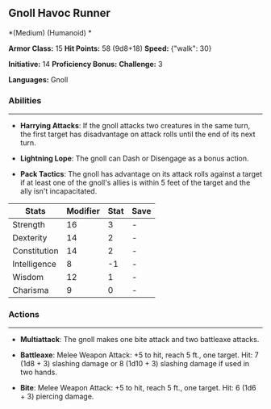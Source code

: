 ## Gnoll Havoc Runner
*(Medium) (Humanoid) *

**Armor Class:** 15
**Hit Points:** 58 (9d8+18)
**Speed:** {"walk": 30}

**Initiative:** 14
**Proficiency Bonus:**
**Challenge:** 3

**Languages:** Gnoll

### Abilities
 --- 
- **Harrying Attacks**: If the gnoll attacks two creatures in the same turn, the first target has disadvantage on attack rolls until the end of its next turn.

- **Lightning Lope**: The gnoll can Dash or Disengage as a bonus action.

- **Pack Tactics**: The gnoll has advantage on its attack rolls against a target if at least one of the gnoll's allies is within 5 feet of the target and the ally isn't incapacitated.



| Stats | Modifier | Stat | Save
| ---- | ---- | ---- | ---- |
| Strength | 16 | 3 | - |
| Dexterity | 14 | 2 | - |
| Constitution | 14 | 2 | - |
| Intelligence | 8 | -1 | - |
| Wisdom | 12 | 1 | - |
| Charisma | 9 | 0 | - |

### Actions
 --- 
- **Multiattack**: The gnoll makes one bite attack and two battleaxe attacks.

- **Battleaxe**: Melee Weapon Attack: +5 to hit, reach 5 ft., one target. Hit: 7 (1d8 + 3) slashing damage or 8 (1d10 + 3) slashing damage if used in two hands.

- **Bite**: Melee Weapon Attack: +5 to hit, reach 5 ft., one target. Hit: 6 (1d6 + 3) piercing damage.


